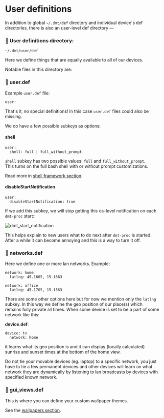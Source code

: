 # User definitions

In addition to global `~/.dmt/def` directory and individual device's def directories, there is also an user-level def directory —

### 📁 **User definitions directory:**

`~/.dmt/user/def`

Here we define things that are equally available to all of our devices.

Notable files in this directory are:

### 💾 user.def

Example `user.def` file:

```
user:
```

That's it, no special definitions! In this case `user.def` files could also be missing.

We do have a few possible subkeys as options:

#### shell

```
user:
  shell: full | full_without_prompt
```

`shell` subkey has two possible values: `full` and `full_without_prompt`.<br>
This turns on the full bash shell with or without prompt customizations.

Read more in [shell framework section](SHELL_FRAMEWORK.md).

#### disableStartNotification

```
user:
  disableStartNotification: true
```

If we add this subkey, we will stop getting this os-level notification on each `dmt-proc` start::

![dmt_start_notification](https://github.com/uniqpath/info/blob/master/assets/img/dmt-start/macos-notification.png?raw=true)

This helps explain to new users what to do next after `dmt-proc` is started. <br>
After a while it can become annoying and this is a way to turn it off.

### 💾 networks.def

Here we define one or more lan networks. Example:

```
network: home
  latlng: 45.1605, 15.1663

network: office
  latlng: 45.1705, 15.1563
```

There are some other options here but for now we mention only the `latlng` subkey. In this way we define the geo position of our place(s) which remains fully private all times. When some device is set to be a part of some network like this:

**device.def**:
```
device: tv
  network: home
```

it learns what its geo position is and it can display (locally calculated) sunrise and sunset times at the bottom of the home view.

Do not tie your movable devices (eg. laptop) to a specific network, you just have to tie a few permanent devices and other devices will learn on what network they are dynamically by listening to lan broadcasts by devices with specified known network.

### 💾 gui_views.def

This is where you can define your custom wallpaper themes.

See the [wallpapers section](WALLPAPERS.md).
